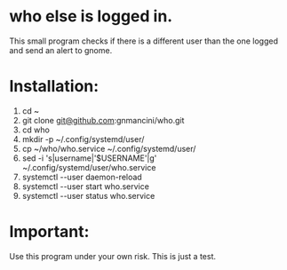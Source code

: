 # who else is logged in.
This small program checks if there is a different user than the one logged and send an alert to gnome.


# Installation:
1. cd ~
1. git clone git@github.com:gnmancini/who.git
1. cd who
1. mkdir -p ~/.config/systemd/user/
1. cp ~/who/who.service ~/.config/systemd/user/
1. sed -i 's|username|'$USERNAME'|g' ~/.config/systemd/user/who.service 
1. systemctl --user daemon-reload
1. systemctl --user start who.service
1. systemctl --user status who.service

# Important:
Use this program under your own risk. 
This is just a test.